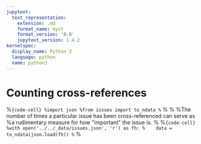 ```yaml
---
jupytext:
  text_representation:
    extension: .md
    format_name: myst
    format_version: '0.8'
    jupytext_version: 1.4.2
kernelspec:
  display_name: Python 3
  language: python
  name: python3
---
```


# Counting cross-references

%```{code-cell}
%import json
%from issues import to_ndata
%```
%
%
%The number of times a particular issue has been cross-referenced can serve as
%a rudimentary measure for how "important" the issue is.
%
%```{code-cell}
%with open('../../_data/issues.json', 'r') as fh:
%    data = to_ndata(json.load(fh))
%```
%
